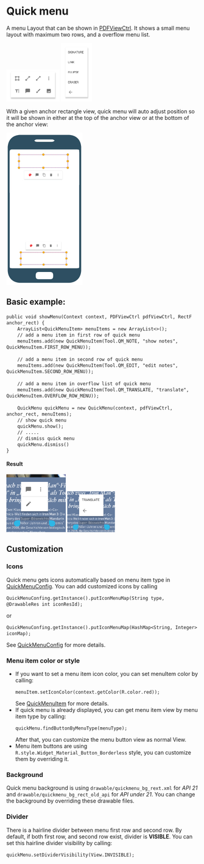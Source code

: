 # Quick menu

A menu Layout that can be shown in [PDFViewCtrl](https://www.pdftron.com/pdfnet/mobile/docs/Android/pdfnet/javadoc/reference/com/pdftron/pdf/PDFDoc.html). It shows a small menu layout with maximum two rows, and a overflow menu list.

![quick menu main layout](./img/quick-menu-main-layout.png) ![quick menu overflow layout](./img/quick-menu-overflow-layout.png)

With a given anchor rectangle view, quick menu will auto adjust position so it will be shown in either at the top of the anchor view or at the bottom of the anchor view:

![quick-menu-layout](./img/quick-menu-layout.jpg)

## Basic example:

```
public void showMenu(Context context, PDFViewCtrl pdfViewCtrl, RectF anchor_rect) {
	ArrayList<QuickMenuItem> menuItems = new ArrayList<>();
    // add a menu item in first row of quick menu
    menuItems.add(new QuickMenuItem(Tool.QM_NOTE, "show notes", QuickMenuItem.FIRST_ROW_MENU));

    // add a menu item in second row of quick menu
    menuItems.add(new QuickMenuItem(Tool.QM_EDIT, "edit notes", QuickMenuItem.SECOND_ROW_MENU));

    // add a menu item in overflow list of quick menu
    menuItems.add(new QuickMenuItem(Tool.QM_TRANSLATE, "translate", QuickMenuItem.OVERFLOW_ROW_MENU));

    QuickMenu quickMenu = new QuickMenu(context, pdfViewCtrl, anchor_rect, menuItems);
    // show quick menu
    quickMenu.show();
    // .....
    // dismiss quick menu
    quickMenu.dismiss()
}

```
#### Result
![main layout](./img/quick-menu-example-main.png)
![overflow layout](./img/quick-menu-example-overflow.png)

## Customization

### Icons
Quick menu gets icons automatically based on menu item type in [QuickMenuConfig](./quick-menu-config.md). You can add customized icons by calling
```
QuickMenuConfing.getInstance().putIconMenuMap(String type, @DrawableRes int iconResId);
```
or
```
QuickMenuConfing.getInstance().putIconMenuMap(HashMap<String, Integer> iconMap);
```
See  [QuickMenuConfig](./quick-menu-config.md) for more details.

### Menu item color or style
- If you want to set a menu item icon color, you can set menuItem color by calling:
	```
	menuItem.setIconColor(context.getColor(R.color.red));
	```
	See [QuickMenuItem](./quick-menu-item.md) for more details.
- If quick menu is already displayed, you can get menu item view by menu item type by calling:
	```
    quickMenu.findButtonByMenuType(menuType);
    ```
    After that, you can customize the menu button view as normal View.
- Menu item buttons are using `R.style.Widget_Material_Button_Borderless` style, you can customize them by overriding it. 

### Background
Quick menu background is using `drawable/quickmenu_bg_rext.xml` for *API 21* and `drawable/quickmenu_bg_rect_old_api` for *API under 21*. You can change the background by overriding these drawable files.

### Divider
There is a hairline divider between menu first row and second row. By default, if both first row, and second row exist, divider is **VISIBLE**. You can set this hairline divider visibility by calling:
```
quickMenu.setDividerVisibility(View.INVISIBLE);
```
